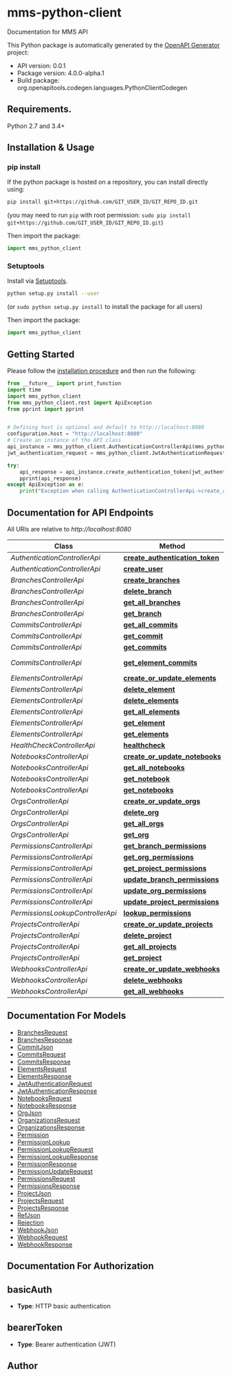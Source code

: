 # mms-python-client
Documentation for MMS API

This Python package is automatically generated by the [OpenAPI Generator](https://openapi-generator.tech) project:

- API version: 0.0.1
- Package version: 4.0.0-alpha.1
- Build package: org.openapitools.codegen.languages.PythonClientCodegen

## Requirements.

Python 2.7 and 3.4+

## Installation & Usage
### pip install

If the python package is hosted on a repository, you can install directly using:

```sh
pip install git+https://github.com/GIT_USER_ID/GIT_REPO_ID.git
```
(you may need to run `pip` with root permission: `sudo pip install git+https://github.com/GIT_USER_ID/GIT_REPO_ID.git`)

Then import the package:
```python
import mms_python_client 
```

### Setuptools

Install via [Setuptools](http://pypi.python.org/pypi/setuptools).

```sh
python setup.py install --user
```
(or `sudo python setup.py install` to install the package for all users)

Then import the package:
```python
import mms_python_client
```

## Getting Started

Please follow the [installation procedure](#installation--usage) and then run the following:

```python
from __future__ import print_function
import time
import mms_python_client
from mms_python_client.rest import ApiException
from pprint import pprint


# Defining host is optional and default to http://localhost:8080
configuration.host = "http://localhost:8080"
# Create an instance of the API class
api_instance = mms_python_client.AuthenticationControllerApi(mms_python_client.ApiClient(configuration))
jwt_authentication_request = mms_python_client.JwtAuthenticationRequest() # JwtAuthenticationRequest |  (optional)

try:
    api_response = api_instance.create_authentication_token(jwt_authentication_request=jwt_authentication_request)
    pprint(api_response)
except ApiException as e:
    print("Exception when calling AuthenticationControllerApi->create_authentication_token: %s\n" % e)

```

## Documentation for API Endpoints

All URIs are relative to *http://localhost:8080*

Class | Method | HTTP request | Description
------------ | ------------- | ------------- | -------------
*AuthenticationControllerApi* | [**create_authentication_token**](docs/AuthenticationControllerApi.md#create_authentication_token) | **POST** /authentication | 
*AuthenticationControllerApi* | [**create_user**](docs/AuthenticationControllerApi.md#create_user) | **POST** /user | 
*BranchesControllerApi* | [**create_branches**](docs/BranchesControllerApi.md#create_branches) | **POST** /projects/{projectId}/refs | 
*BranchesControllerApi* | [**delete_branch**](docs/BranchesControllerApi.md#delete_branch) | **DELETE** /projects/{projectId}/refs/{refId} | 
*BranchesControllerApi* | [**get_all_branches**](docs/BranchesControllerApi.md#get_all_branches) | **GET** /projects/{projectId}/refs | 
*BranchesControllerApi* | [**get_branch**](docs/BranchesControllerApi.md#get_branch) | **GET** /projects/{projectId}/refs/{refId} | 
*CommitsControllerApi* | [**get_all_commits**](docs/CommitsControllerApi.md#get_all_commits) | **GET** /projects/{projectId}/refs/{refId}/commits | 
*CommitsControllerApi* | [**get_commit**](docs/CommitsControllerApi.md#get_commit) | **GET** /projects/{projectId}/commits/{commitId} | 
*CommitsControllerApi* | [**get_commits**](docs/CommitsControllerApi.md#get_commits) | **PUT** /projects/{projectId}/commits | 
*CommitsControllerApi* | [**get_element_commits**](docs/CommitsControllerApi.md#get_element_commits) | **GET** /projects/{projectId}/refs/{refId}/elements/{elementId}/commits | 
*ElementsControllerApi* | [**create_or_update_elements**](docs/ElementsControllerApi.md#create_or_update_elements) | **POST** /projects/{projectId}/refs/{refId}/elements | 
*ElementsControllerApi* | [**delete_element**](docs/ElementsControllerApi.md#delete_element) | **DELETE** /projects/{projectId}/refs/{refId}/elements/{elementId} | 
*ElementsControllerApi* | [**delete_elements**](docs/ElementsControllerApi.md#delete_elements) | **DELETE** /projects/{projectId}/refs/{refId}/elements | 
*ElementsControllerApi* | [**get_all_elements**](docs/ElementsControllerApi.md#get_all_elements) | **GET** /projects/{projectId}/refs/{refId}/elements | 
*ElementsControllerApi* | [**get_element**](docs/ElementsControllerApi.md#get_element) | **GET** /projects/{projectId}/refs/{refId}/elements/{elementId} | 
*ElementsControllerApi* | [**get_elements**](docs/ElementsControllerApi.md#get_elements) | **PUT** /projects/{projectId}/refs/{refId}/elements | 
*HealthCheckControllerApi* | [**healthcheck**](docs/HealthCheckControllerApi.md#healthcheck) | **GET** /healthcheck | 
*NotebooksControllerApi* | [**create_or_update_notebooks**](docs/NotebooksControllerApi.md#create_or_update_notebooks) | **POST** /projects/{projectId}/refs/{refId}/notebooks | 
*NotebooksControllerApi* | [**get_all_notebooks**](docs/NotebooksControllerApi.md#get_all_notebooks) | **GET** /projects/{projectId}/refs/{refId}/notebooks | 
*NotebooksControllerApi* | [**get_notebook**](docs/NotebooksControllerApi.md#get_notebook) | **GET** /projects/{projectId}/refs/{refId}/notebooks/{notebookId} | 
*NotebooksControllerApi* | [**get_notebooks**](docs/NotebooksControllerApi.md#get_notebooks) | **PUT** /projects/{projectId}/refs/{refId}/notebooks | 
*OrgsControllerApi* | [**create_or_update_orgs**](docs/OrgsControllerApi.md#create_or_update_orgs) | **POST** /orgs | 
*OrgsControllerApi* | [**delete_org**](docs/OrgsControllerApi.md#delete_org) | **DELETE** /orgs/{orgId} | 
*OrgsControllerApi* | [**get_all_orgs**](docs/OrgsControllerApi.md#get_all_orgs) | **GET** /orgs | 
*OrgsControllerApi* | [**get_org**](docs/OrgsControllerApi.md#get_org) | **GET** /orgs/{orgId} | 
*PermissionsControllerApi* | [**get_branch_permissions**](docs/PermissionsControllerApi.md#get_branch_permissions) | **GET** /projects/{projectId}/refs/{refId}/permissions | 
*PermissionsControllerApi* | [**get_org_permissions**](docs/PermissionsControllerApi.md#get_org_permissions) | **GET** /orgs/{orgId}/permissions | 
*PermissionsControllerApi* | [**get_project_permissions**](docs/PermissionsControllerApi.md#get_project_permissions) | **GET** /projects/{projectId}/permissions | 
*PermissionsControllerApi* | [**update_branch_permissions**](docs/PermissionsControllerApi.md#update_branch_permissions) | **POST** /projects/{projectId}/refs/{refId}/permissions | 
*PermissionsControllerApi* | [**update_org_permissions**](docs/PermissionsControllerApi.md#update_org_permissions) | **POST** /orgs/{orgId}/permissions | 
*PermissionsControllerApi* | [**update_project_permissions**](docs/PermissionsControllerApi.md#update_project_permissions) | **POST** /projects/{projectId}/permissions | 
*PermissionsLookupControllerApi* | [**lookup_permissions**](docs/PermissionsLookupControllerApi.md#lookup_permissions) | **POST** /permissions | 
*ProjectsControllerApi* | [**create_or_update_projects**](docs/ProjectsControllerApi.md#create_or_update_projects) | **POST** /projects | 
*ProjectsControllerApi* | [**delete_project**](docs/ProjectsControllerApi.md#delete_project) | **DELETE** /projects/{projectId} | 
*ProjectsControllerApi* | [**get_all_projects**](docs/ProjectsControllerApi.md#get_all_projects) | **GET** /projects | 
*ProjectsControllerApi* | [**get_project**](docs/ProjectsControllerApi.md#get_project) | **GET** /projects/{projectId} | 
*WebhooksControllerApi* | [**create_or_update_webhooks**](docs/WebhooksControllerApi.md#create_or_update_webhooks) | **POST** /projects/{projectId}/webhooks | 
*WebhooksControllerApi* | [**delete_webhooks**](docs/WebhooksControllerApi.md#delete_webhooks) | **DELETE** /projects/{projectId}/webhooks | 
*WebhooksControllerApi* | [**get_all_webhooks**](docs/WebhooksControllerApi.md#get_all_webhooks) | **GET** /projects/{projectId}/webhooks | 


## Documentation For Models

 - [BranchesRequest](docs/BranchesRequest.md)
 - [BranchesResponse](docs/BranchesResponse.md)
 - [CommitJson](docs/CommitJson.md)
 - [CommitsRequest](docs/CommitsRequest.md)
 - [CommitsResponse](docs/CommitsResponse.md)
 - [ElementsRequest](docs/ElementsRequest.md)
 - [ElementsResponse](docs/ElementsResponse.md)
 - [JwtAuthenticationRequest](docs/JwtAuthenticationRequest.md)
 - [JwtAuthenticationResponse](docs/JwtAuthenticationResponse.md)
 - [NotebooksRequest](docs/NotebooksRequest.md)
 - [NotebooksResponse](docs/NotebooksResponse.md)
 - [OrgJson](docs/OrgJson.md)
 - [OrganizationsRequest](docs/OrganizationsRequest.md)
 - [OrganizationsResponse](docs/OrganizationsResponse.md)
 - [Permission](docs/Permission.md)
 - [PermissionLookup](docs/PermissionLookup.md)
 - [PermissionLookupRequest](docs/PermissionLookupRequest.md)
 - [PermissionLookupResponse](docs/PermissionLookupResponse.md)
 - [PermissionResponse](docs/PermissionResponse.md)
 - [PermissionUpdateRequest](docs/PermissionUpdateRequest.md)
 - [PermissionsRequest](docs/PermissionsRequest.md)
 - [PermissionsResponse](docs/PermissionsResponse.md)
 - [ProjectJson](docs/ProjectJson.md)
 - [ProjectsRequest](docs/ProjectsRequest.md)
 - [ProjectsResponse](docs/ProjectsResponse.md)
 - [RefJson](docs/RefJson.md)
 - [Rejection](docs/Rejection.md)
 - [WebhookJson](docs/WebhookJson.md)
 - [WebhookRequest](docs/WebhookRequest.md)
 - [WebhookResponse](docs/WebhookResponse.md)


## Documentation For Authorization


## basicAuth

- **Type**: HTTP basic authentication


## bearerToken

- **Type**: Bearer authentication (JWT)


## Author




